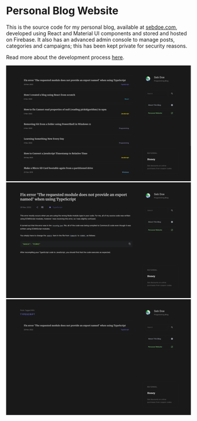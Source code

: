 # Personal Blog Website

This is the source code for my personal blog, available at [sebdoe.com](https://sebdoe.com/), developed using React and Material UI components and stored and hosted on Firebase. It also has an advanced admin console to manage posts, categories and campaigns; this has been kept private for security reasons.

Read more about the development process [here](https://sebdoe.com/article/how-i-created-a-blog-using-react-from-scratch).

![Preview of the blog's homepage](preview1.png)
![Preview of a blog article](preview2.png)
![Preview of a blog category](preview3.png)
